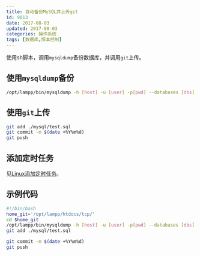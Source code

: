 ```yaml
---
title: 自动备份MySQL并上传git
id: 9013
date: 2017-08-03
updated: 2017-08-03
categories: 操作系统
tags: [数据库,版本控制]
---
```


使用sh脚本，调用`mysqldump`备份数据库，并调用`git`上传。
<!--more-->
## 使用`mysqldump`备份
```bash
/opt/lampp/bin/mysqldump -h [host] -u [user] -p[pwd] --databases [dbs] > ./mysql/test.sql
```

## 使用`git`上传
```bash
git add ./mysql/test.sql
git commit -m $(date +%Y%m%d)
git push
```

## 添加定时任务
见[Linux添加定时任务](/linux/9003.html)。

## 示例代码
```bash backMysql.sh
#!/bin/bash
home_git='/opt/lampp/htdocs/tcp/'
cd $home_git
/opt/lampp/bin/mysqldump -h [host] -u [user] -p[pwd] --databases [dbs] > ./mysql/test.sql
git add ./mysql/test.sql

git commit -m $(date +%Y%m%d)
git push
```
